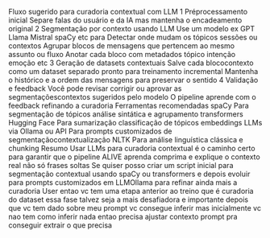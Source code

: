  Fluxo sugerido para curadoria contextual com LLM
1 Préprocessamento inicial
 Separe falas do usuário e da IA mas mantenha o encadeamento original
2 Segmentação por contexto usando LLM
 Use um modelo ex GPT Llama Mistral spaCy etc para
 Detectar onde mudam os tópicos sessões ou contextos
 Agrupar blocos de mensagens que pertencem ao mesmo assunto ou fluxo
 Anotar cada bloco com metadados tópico intenção emoção etc
3 Geração de datasets contextuais
 Salve cada blococontexto como um dataset separado pronto para treinamento incremental
 Mantenha o histórico e a ordem das mensagens para preservar o sentido
4 Validação e feedback
 Você pode revisar corrigir ou aprovar as segmentaçõescontextos sugeridos pelo modelo
 O pipeline aprende com o feedback refinando a curadoria
 Ferramentas recomendadas
 spaCy Para segmentação de tópicos análise sintática e agrupamento
 transformers Hugging Face Para sumarização classificação de tópicos embeddings
 LLMs via Ollama ou API Para prompts customizados de segmentaçãocontextualização
 NLTK Para análise linguística clássica e chunking
Resumo
Usar LLMs para curadoria contextual é o caminho certo para garantir que o pipeline ALIVE aprenda comprima e explique o contexto real  não só frases soltas
Se quiser posso criar um script inicial para segmentação contextual usando spaCy ou transformers e depois evoluir para prompts customizados em LLMOllama para refinar ainda mais a curadoria
User
entao vc tem uma etapa anterior ao treino que é curadoria do dataset
essa fase talvez seja a mais desafiadora e importante depois que vc tem dado sobre meu prompt vc consegue inferir mas inicialmente vc nao tem como inferir nada entao precisa ajustar contexto  prompt pra conseguir extrair o que precisa